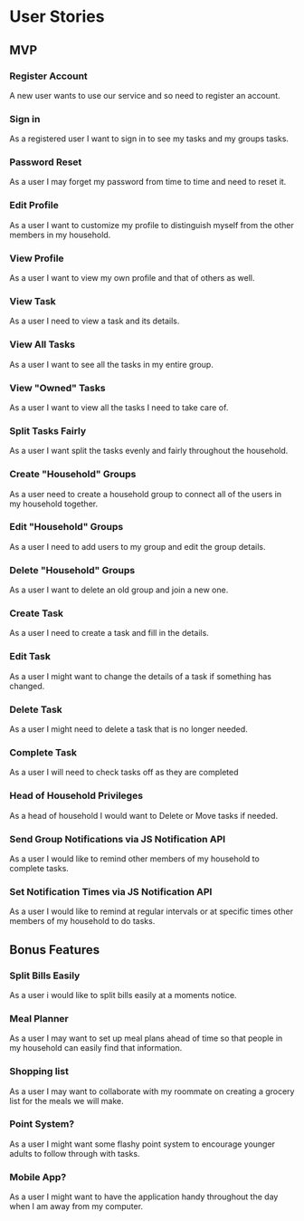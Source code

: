 # User Stories

## MVP

### Register Account

A new user wants to use our service and so need to register an account.

### Sign in

As a registered user I want to sign in to see my tasks and my groups tasks.

### Password Reset

As a user I may forget my password from time to time and need to reset it.

### Edit Profile

As a user I want to customize my profile to distinguish myself from the other members in my household.

### View Profile

As a user I want to view my own profile and that of others as well. 

### View Task

As a user I need to view a task and its details.

### View All Tasks

As a user I want to see all the tasks in my entire group.

### View "Owned" Tasks

As a user I want to view all the tasks I need to take care of.

### Split Tasks Fairly

As a user I want split the tasks evenly and fairly throughout the household.

### Create "Household" Groups

As a user need to create a household group to connect all of the users in my household together.

### Edit "Household" Groups

As a user I need to add users to my group and edit the group details.

### Delete "Household" Groups

As a user I want to delete an old group and join a new one.

### Create Task

As a user I need to create a task and fill in the details.

### Edit Task

As a user I might want to change the details of a task if something has changed.

### Delete Task

As a user I might need to delete a task that is no longer needed. 

### Complete Task

As a user I will need to check tasks off as they are completed

### Head of Household Privileges

As a head of household I would want to Delete or Move tasks if needed.

### Send Group Notifications via JS Notification API

As a user I would like to remind other members of my household to complete tasks.

### Set Notification Times via JS Notification API

As a user I would like to remind at regular intervals or at specific times other members of my household to do tasks.

## Bonus Features

### Split Bills Easily

As a user i would like to split bills easily at a moments notice.

### Meal Planner

As a user I may want to set up meal plans ahead of time so that people in my household can easily find that information.

### Shopping list

As a user I may want to collaborate with my roommate on creating a grocery list for the meals we will make.

### Point System?

As a user I might want some flashy point system to encourage younger adults to follow through with tasks.

### Mobile App?

As a user I might want to have the application handy throughout the day when I am away from my computer.